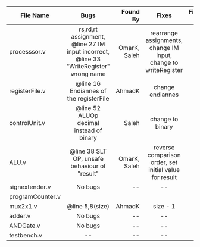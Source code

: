 | File Name         |       Bugs         |  Found By |          Fixes         |  Fixed By |
|-------------------|:------------------:|----------:|:----------------------:|----------:|
| processsor.v      | rs,rd,rt assignment, @line 27 IM input incorrect, @line 33 "WriteRegister" wrong name|     OmarK, Saleh |  rearrange assignments, change IM input, change to writeRegister|        -- |
| registerFile.v    |@line 16 Endiannes of the registerFile   |        AhmadK |           change endiannes      |        -- |
| controlUnit.v     |@line 52 ALUOp decimal instead of binary       |       Saleh|           change to binary        |        -- |
| ALU.v             |  @line 38 SLT OP, unsafe behaviour of "result"  |      OmarK, Saleh|reverse comparison order, set initial value for result|        -- |
| signextender.v    |      No bugs       |        -- |            --          |        -- |
| programCounter.v  |                    |           |                        |        -- |
| mux2x1.v          | @line 5,8(size)    |   AhmadK  |        size - 1        |        -- |
| adder.v           |      No bugs       |        -- |            --          |        -- |
| ANDGate.v         |      No bugs       |        -- |            --          |        -- |
| testbench.v       |         --         |        -- |            --          |        -- |
